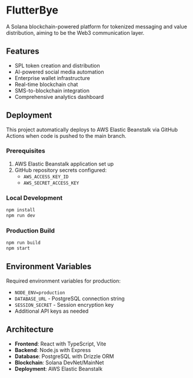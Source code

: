 # FlutterBye

A Solana blockchain-powered platform for tokenized messaging and value distribution, aiming to be the Web3 communication layer.

## Features

- SPL token creation and distribution
- AI-powered social media automation
- Enterprise wallet infrastructure
- Real-time blockchain chat
- SMS-to-blockchain integration
- Comprehensive analytics dashboard

## Deployment

This project automatically deploys to AWS Elastic Beanstalk via GitHub Actions when code is pushed to the main branch.

### Prerequisites

1. AWS Elastic Beanstalk application set up
2. GitHub repository secrets configured:
   - `AWS_ACCESS_KEY_ID`
   - `AWS_SECRET_ACCESS_KEY`

### Local Development

```bash
npm install
npm run dev
```

### Production Build

```bash
npm run build
npm start
```

## Environment Variables

Required environment variables for production:
- `NODE_ENV=production`
- `DATABASE_URL` - PostgreSQL connection string
- `SESSION_SECRET` - Session encryption key
- Additional API keys as needed

## Architecture

- **Frontend**: React with TypeScript, Vite
- **Backend**: Node.js with Express
- **Database**: PostgreSQL with Drizzle ORM
- **Blockchain**: Solana DevNet/MainNet
- **Deployment**: AWS Elastic Beanstalk